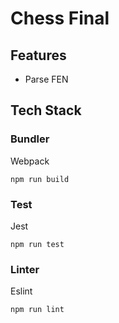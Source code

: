 # Chess Final

## Features

- Parse FEN

## Tech Stack 

### Bundler

Webpack

```
npm run build
```

### Test

Jest

```
npm run test
```

### Linter

Eslint


```
npm run lint
```